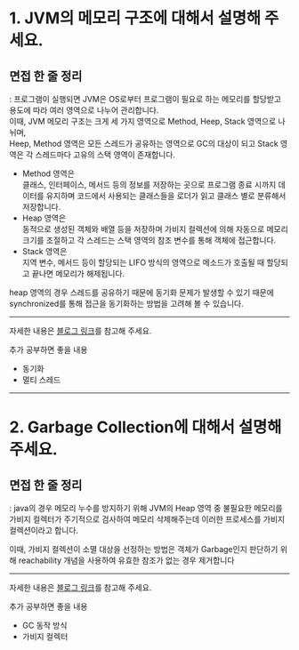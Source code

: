 # 1. JVM의 메모리 구조에 대해서 설명해 주세요.

## 면접 한 줄 정리
: 프로그램이 실행되면 JVM은 OS로부터 프로그램이 필요로 하는 메모리를 할당받고 용도에 따라 여러 영역으로 나누어 관리합니다.<br>
이때, JVM 메모리 구조는 크게 세 가지 영역으로 Method, Heep, Stack 영역으로 나뉘며,<br>
Heep, Method 영역은 모든 스레드가 공유하는 영역으로 GC의 대상이 되고 Stack 영역은 각 스레드마다 고유의 스택 영역이 존재합니다.<br>

- Method 영역은 <br>
클래스, 인터페이스, 메서드 등의 정보를 저장하는 곳으로 프로그램 종료 시까지 데이터를 유지하며 코드에서 사용되는 클래스들을 로더가 읽고 클래스 별로 분류해서 저장합니다.<br>
- Heap 영역은 <br>
동적으로 생성된 객체와 배열 등을 저장하며 가비지 컬렉션에 의해 자동으로 메모리 크기를 조절하고 각 스레드는 스택 영역의 참조 변수를 통해 객체에 접근합니다.<br>
- Stack 영역은 <br>
지역 변수, 메서드 등이 할당되는 LIFO 방식의 영역으로 메소드가 호출될 때 할당되고 끝나면 메모리가 해제됩니다.<br>

heap 영역의 경우 스레드를 공유하기 때문에 동기화 문제가 발생할 수 있기 때문에<br>
synchronized를 통해 접근을 동기화하는 방법을 고려해 볼 수 있습니다.<br>

---

자세한 내용은 [블로그 링크](https://velog.io/@may_yun/JAVA-Q1.-JVM%EC%9D%98-%EB%A9%94%EB%AA%A8%EB%A6%AC-%EA%B5%AC%EC%A1%B0%EC%97%90-%EB%8C%80%ED%95%B4%EC%84%9C-%EC%84%A4%EB%AA%85%ED%95%B4-%EC%A3%BC%EC%84%B8%EC%9A%94#1-%EC%9D%B4%EB%AF%B8%EC%A7%80)를 참고해 주세요.

추가 공부하면 좋을 내용
- 동기화
- 멀티 스레드

---

# 2. Garbage Collection에 대해서 설명해 주세요.

## 면접 한 줄 정리
: java의 경우 메모리 누수를 방지하기 위해 JVM의 Heap 영역 중 불필요한 메모리를 가비지 컬렉터가 주기적으로 검사하여 메모리 삭제해주는데 이러한 프로세스를 가비지 컬렉션이라고 합니다. 

이때, 가비지 컬렉션이 소멸 대상을 선정하는 방법은
객체가 Garbage인지 판단하기 위해 reachability 개념을 사용하여 유효한 참조가 없는 경우 제거합니다

---

자세한 내용은 [블로그 링크](https://velog.io/@may_yun/Java-Q2.-%EA%B0%80%EB%B9%84%EC%A7%80-%EC%BB%AC%EB%A0%89%EC%85%98-GC%EC%97%90-%EA%B4%80%ED%95%B4%EC%84%9C-%EC%84%A4%EB%AA%85%ED%95%B4-%EC%A3%BC%EC%84%B8%EC%9A%94)를 참고해 주세요.

추가 공부하면 좋을 내용
- GC 동작 방식
- 가비지 컬렉터
